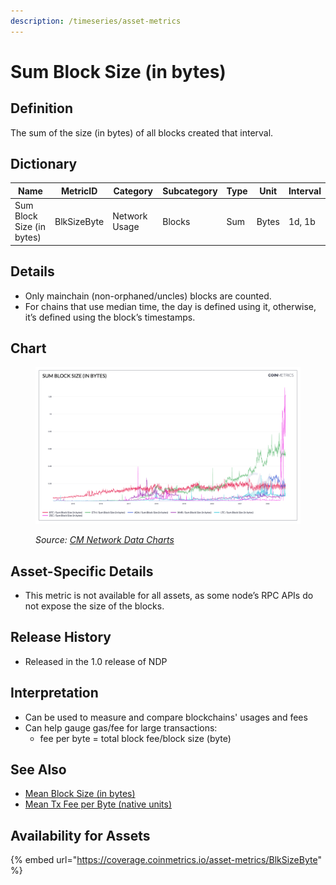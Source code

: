 ```yaml
---
description: /timeseries/asset-metrics
---
```


# Sum Block Size (in bytes)

## Definition

The sum of the size (in bytes) of all blocks created that interval.

## Dictionary

| Name                      | MetricID    | Category      | Subcategory | Type | Unit  | Interval |
| ------------------------- | ----------- | ------------- | ----------- | ---- | ----- | -------- |
| Sum Block Size (in bytes) | BlkSizeByte | Network Usage | Blocks      | Sum  | Bytes | 1d, 1b   |

## Details

* Only mainchain (non-orphaned/uncles) blocks are counted.
* For chains that use median time, the day is defined using it, otherwise, it’s defined using the block’s timestamps.

## Chart

<figure><img src="../../.gitbook/assets/Sum_Block_Size_(in_bytes).png" alt=""><figcaption><p><em>Source:</em> <a href="https://charts.coinmetrics.io/network-data/#4297"><em>CM Network Data Charts</em></a><em></em></p></figcaption></figure>

## Asset-Specific Details

* This metric is not available for all assets, as some node’s RPC APIs do not expose the size of the blocks.

## Release History

* Released in the 1.0 release of NDP

## Interpretation

* Can be used to measure and compare blockchains' usages and fees
* Can help gauge gas/fee for large transactions:
  * fee per byte = total block fee/block size (byte)

## See Also

* [Mean Block Size (in bytes)](https://docs.coinmetrics.io/asset-metrics/network-usage/blksizemeanbyte)
* [Mean Tx Fee per Byte (native units)](https://docs.coinmetrics.io/asset-metrics/fees-and-revenue/feebytemeanntv)

## Availability for Assets

{% embed url="https://coverage.coinmetrics.io/asset-metrics/BlkSizeByte" %}
